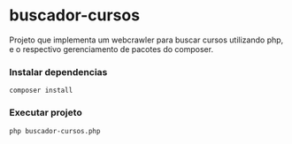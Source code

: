 # buscador-cursos

Projeto que implementa um webcrawler para buscar cursos utilizando php, e o respectivo gerenciamento de pacotes do composer.

### Instalar dependencias

    
    composer install
    

### Executar projeto

    
    php buscador-cursos.php
    



